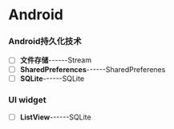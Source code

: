 # Android
### Android持久化技术
- [ ] **文件存储**------Stream
- [ ] **SharedPreferences**------SharedPreferenes
- [ ] **SQLite**------SQLite
### UI widget
- [ ] **ListView**------SQLite
